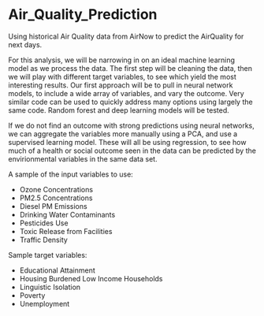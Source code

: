 # Air_Quality_Prediction
Using historical Air Quality data from AirNow to predict the AirQuality for next days.

For this analysis, we will be narrowing in on an ideal machine learning model as we process the data. The first step will be cleaning the data, then we will play with different target variables, to see which yield the most interesting results. Our first approach will be to pull in neural network models, to include a wide array of variables, and vary the outcome. Very similar code can be used to quickly address many options using largely the same code. Random forest and deep learning models will be tested.

If we do not find an outcome with strong predictions using neural networks, we can aggregate the variables more manually using a PCA, and use a supervised learning model. These will all be using regression, to see how much of a health or social outcome seen in the data can be predicted by the envirionmental variables in the same data set.

A sample of the input variables to use:

* Ozone Concentrations
* PM2.5 Concentrations
* Diesel PM Emissions
* Drinking Water Contaminants
* Pesticides Use
* Toxic Release from Facilities
* Traffic Density

Sample target variables:

* Educational Attainment
* Housing Burdened Low Income Households
* Linguistic Isolation
* Poverty 
* Unemployment 

